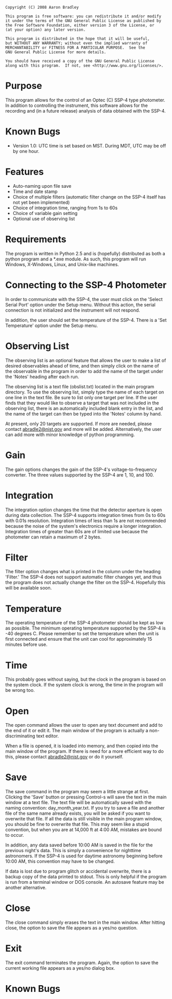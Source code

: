 
    Copyright (C) 2008 Aaron Bradley

    This program is free software: you can redistribute it and/or modify
    it under the terms of the GNU General Public License as published by
    the Free Software Foundation, either version 3 of the License, or
    (at your option) any later version.

    This program is distributed in the hope that it will be useful,
    but WITHOUT ANY WARRANTY; without even the implied warranty of
    MERCHANTABILITY or FITNESS FOR A PARTICULAR PURPOSE.  See the
    GNU General Public License for more details.

    You should have received a copy of the GNU General Public License
    along with this program.  If not, see <http://www.gnu.org/licenses/>.

# Purpose

This program allows for the control of an Optec (C) SSP-4 type photometer.
In addition to controlling the instrument, this software allows for the 
recording and (in a future release) analysis of data obtained with the 
SSP-4.

# Known Bugs

* Version 1.0: UTC time is set based on MST.  During MDT, UTC may be off by one hour.

# Features

* Auto-naming upon file save
* Time and date stamp
* Choice of multiple filters (automatic filter change on the SSP-4 itself 
 has not yet been implemented)
* Choice of integration time, ranging from 1s to 60s
* Choice of variable gain setting
* Optional use of observing list

# Requirements

The program is written in Python 2.5 and is (hopefully) distributed as
both a python program and a *.exe module.  As such, this program will run
Windows, X-Windows, Linux, and Unix-like machines.

# Connecting to the SSP-4 Photometer

In order to communicate with the SSP-4, the user must click on the 
'Select Serial Port' option under the Setup menu.  Without this action, 
the serial connection is not initialized and the instrument will not 
respond.

In addition, the user should set the temperature of the SSP-4.  There is a 
'Set Temperature' option under the Setup menu.

# Observing List

The observing list is an optional feature that allows the user to make a 
list of desired observables ahead of time, and then simply click on the 
name of the observable in the program in order to add the name of the
target under the 'Notes' heading after each run.

The observing list is a text file (obslist.txt) located in the main program
directory.  To use the observing list, simply type the name of each target 
on one line in the text file.  Be sure to list only one target per line.
If the user finds that they would like to observe a target that was not
included in the observing list, there is an automatically included blank 
entry in the list, and the name of the target can then be typed into the 
'Notes' column by hand.

At present, only 20 targets are supported.  If more are needed, please 
contact abradle2@nist.gov and more will be added.  Alternatively, the user
can add more with minor knowledge of python programming.

# Gain

The gain options changes the gain of the SSP-4's voltage-to-frequency 
converter.  The three values supported by the SSP-4 are 1, 10, and 100.

# Integration

The integration option changes the time that the detector aperture is open
during data collection.  The SSP-4 supports integration times from 0s to 60s
with 0.01s resolution.  Integration times of less than 1s are not 
recommended because the noise of the system's electronics require a longer
integration.  Integration times of greater than 60s are of limited use 
because the photometer can retain a maximum of 2 bytes.

# Filter

The filter option changes what is printed in the column under the heading
'Filter.'  The SSP-4 does not support automatic filter changes yet, and thus
the program does not actually change the filter on the SSP-4.  Hopefully
this will be available soon.

# Temperature

The operating temperature of the SSP-4 photometer should be kept as low as
possible.  The minimum operating temperature supported by the SSP-4 is 
-40 degrees C.  Please remember to set the temperature when the unit is
first connected and ensure that the unit can cool for approximately 15 
minutes before use.

# Time

This probably goes without saying, but the clock in the program is based on
the system clock.  If the system clock is wrong, the time in the program 
will be wrong too.

# Open

The open command allows the user to open any text document and add to the 
end of it or edit it.  The main window of the program is actually a 
non-discriminating text editor.

When a file is opened, it is loaded into memory, and then copied into the 
main window of the program.  If there is need for a more efficient way to
do this, please contact abradle2@nist.gov or do it yourself.

# Save

The save command in the program may seem a little strange at first.
Clicking the 'Save' button or pressing Control-s will save the text in the 
main window at a text file.  The text file will be automatically saved with
the naming convention: day_month_year.txt.  If you try to save a file and
another file of the same name already exists, you will be asked if you want
to overwrite that file.  If all the data is still visible in the main 
program window, you should be fine to overwrite that file.  This may seem
like a stupid convention, but when you are at 14,000 ft at 4:00 AM, mistakes
are bound to occur.  

In addition, any data saved before 10:00 AM is saved in the file for the 
previous night's data.  This is simply a convenience for nighttime 
astronomers.  If the SSP-4 is used for daytime astronomy beginning before 
10:00 AM, this convention may have to be changed.

If data is lost due to program glitch or accidental overwrite, there is a
backup copy of the data printed to stdout.  This is only helpful if the 
program is run from a terminal window or DOS console.  An autosave feature
may be another alternative.

# Close

The close command simply erases the text in the main window.  After hitting
close, the option to save the file appears as a yes/no question.

# Exit

The exit command terminates the program.  Again, the option to save the
current working file appears as a yes/no dialog box.

# Known Bugs